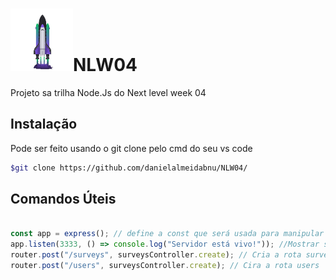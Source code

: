 # <img class="center" src="images/Wallpaper%20-%202560x1080-4.png" width="100" height="100">NLW04

Projeto sa trilha Node.Js do Next level week 04                                   
## Instalação

Pode ser feito usando o git clone pelo cmd do seu vs code

```bash
$git clone https://github.com/danielalmeidabnu/NLW04/
```

## Comandos Úteis

```node.js

const app = express(); // define a const que será usada para manipular o server
app.listen(3333, () => console.log("Servidor está vivo!")); //Mostrar se o servidor está funcionando na porta 3333
router.post("/surveys", surveysController.create); // Cria a rota surveys
router.post("/users", surveysController.create); // Cira a rota users
```
